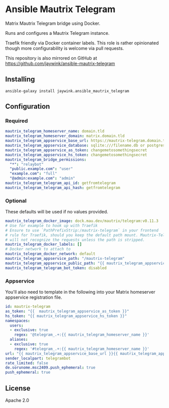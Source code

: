 # Ansible Mautrix Telegram

Matrix Mautrix Telegram bridge using Docker.

Runs and configures a Mautrix Telegram instance.

Traefik friendly via Docker container labels. This role is rather opinionated 
though more configurability is welcome via pull requests.

This repository is also mirrored on GitHub at https://github.com/jaywink/ansible-mautrix-telegram

## Installing

`ansible-galaxy install jaywink.ansible_mautrix_telegram`

## Configuration

### Required

```yaml
mautrix_telegram_homeserver_name: domain.tld
mautrix_telegram_homeserver_domain: matrix.domain.tld
mautrix_telegram_appservice_base_url: https://mautrix-telegram.domain.tld
mautrix_telegram_appservice_database: sqlite:///filename.db or postgres://username:password@hostname/dbname
mautrix_telegram_appservice_as_token: changemetosomethingsecret
mautrix_telegram_appservice_hs_token: changemetosomethingsecret
mautrix_telegram_bridge_permissions:
  "*": "relaybot"
  "public.example.com": "user"
  "example.com": "full"
  "@admin:example.com": "admin"
mautrix_telegram_telegram_api_id: getfromtelegram
mautrix_telegram_telegram_api_hash: getfromtelegram
```

### Optional

These defaults will be used if no values provided.

```yaml
mautrix_telegram_docker_image: dock.mau.dev/mautrix/telegram:v0.11.3
# Use for example to hook up with Traefik
# Ensure to use `PathPrefixStrip:/mautrix-telegram` in your frontend
# rule for Traefik, should you keep the default path mount. Mautrix-Telegram
# will not recognize the requests unless the path is stripped.
mautrix_telegram_docker_labels: []
# Docker network to attach to
mautrix_telegram_docker_network: default
mautrix_telegram_appservice_path: "/mautrix-telegram"
mautrix_telegram_appservice_public_path: "{{ mautrix_telegram_appservice_path }}/public"
mautrix_telegram_telegram_bot_token: disabled
```

### Appservice

You'll also need to template in the following into your Matrix homeserver appservice 
registration file.

```yaml
id: mautrix-telegram
as_token: "{{  mautrix_telegram_appservice_as_token }}"
hs_token: "{{ mautrix_telegram_appservice_hs_token }}"
namespaces:
  users:
  - exclusive: true
    regex: '@telegram_.+:{{ mautrix_telegram_homeserver_name }}'
  aliases:
  - exclusive: true
    regex: '#telegram_.+:{{ mautrix_telegram_homeserver_name }}'
url: "{{ mautrix_telegram_appservice_base_url }}{{ mautrix_telegram_appservice_path }}"
sender_localpart: telegrambot
rate_limited: false
de.sorunome.msc2409.push_ephemeral: true
push_ephemeral: true
```

## License

Apache 2.0
